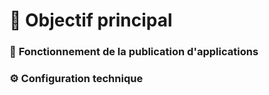 # 🎯 **Objectif principal**



### 🧠 **Fonctionnement de la publication d'applications**



### ⚙️ **Configuration technique**
